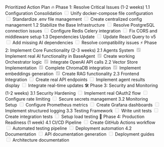 Prioritized Action Plan
🔥 Phase 1: Resolve Critical Issues (1-2 weeks)
1.1 Configuration Consolidation
<input disabled="" type="checkbox"> Unify docker-compose file configuration
<input disabled="" type="checkbox"> Standardize .env file management
<input disabled="" type="checkbox"> Create centralized config management
1.2 Stabilize the Base Infrastructure
<input disabled="" type="checkbox"> Resolve PostgreSQL connection issues
<input disabled="" type="checkbox"> Configure Redis Celery integration
<input disabled="" type="checkbox"> Fix CORS and middleware setup
1.3 Dependencies Update
<input disabled="" type="checkbox"> Update React Query to v5
<input disabled="" type="checkbox"> Add missing AI dependencies
<input disabled="" type="checkbox"> Resolve compatibility issues
⚡ Phase 2: Implement Core Functionality (2-3 weeks)
2.1 Agents System
<input disabled="" type="checkbox" checked> Implement real AI functionality in BaseAgent
<input disabled="" type="checkbox" checked> Create working Orchestrator logic
<input disabled="" type="checkbox" checked> Integrate OpenAI API calls
2.2 Vector Store Implementation
<input disabled="" type="checkbox" checked> Complete ChromaDB integration
<input disabled="" type="checkbox" checked> Implement embeddings generation
<input disabled="" type="checkbox" checked> Create RAG functionality
2.3 Frontend Integration
<input disabled="" type="checkbox"> Create real API endpoints
<input disabled="" type="checkbox"> Implement agent results display
<input disabled="" type="checkbox"> Integrate real-time updates
🛠️ Phase 3: Security and Monitoring (1-2 weeks)
3.1 Security Hardening
<input disabled="" type="checkbox"> Implement real OAuth2 flow
<input disabled="" type="checkbox"> Configure rate limiting
<input disabled="" type="checkbox"> Secure secrets management
3.2 Monitoring Setup
<input disabled="" type="checkbox"> Configure Prometheus metrics
<input disabled="" type="checkbox"> Create Grafana dashboards
<input disabled="" type="checkbox"> Implement structured logging
3.3 Testing Framework
<input disabled="" type="checkbox"> Write unit tests
<input disabled="" type="checkbox"> Create integration tests
<input disabled="" type="checkbox"> Setup load testing
🚀 Phase 4: Production Readiness (1 week)
4.1 CI/CD Pipeline
<input disabled="" type="checkbox"> Create GitHub Actions workflow
<input disabled="" type="checkbox"> Automated testing pipeline
<input disabled="" type="checkbox"> Deployment automation
4.2 Documentation
<input disabled="" type="checkbox"> API documentation generation
<input disabled="" type="checkbox"> Deployment guides
<input disabled="" type="checkbox"> Architecture documentation